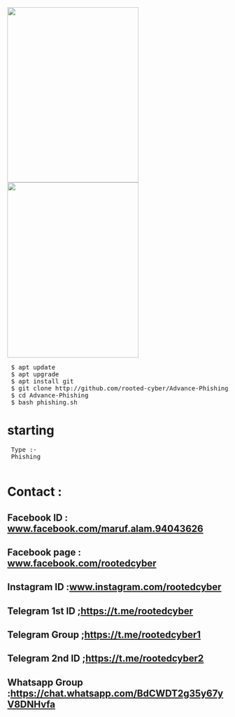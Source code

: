 <img src="https://github.com/rooted-cyber/image-upload/raw/master/a1.png" style="width:300px;height:400px;">
<img src="https://github.com/rooted-cyber/image-upload/raw/master/a2.png" style="width:300px;height:400px;">

<pre>
 $ apt update
 $ apt upgrade
 $ apt install git
 $ git clone http://github.com/rooted-cyber/Advance-Phishing
 $ cd Advance-Phishing
 $ bash phishing.sh </pre>

 
 
 # starting
 
 <pre> Type :-
 Phishing
 </pre>

  
 # Contact :
 
 ## Facebook ID : <b>www.facebook.com/maruf.alam.94043626</b>
 
 ## Facebook page : <b>www.facebook.com/rootedcyber</b>
 
 ## Instagram ID :<b>www.instagram.com/rootedcyber</b>

 ## Telegram 1st ID ;<b>https://t.me/rootedcyber</b>
 
 ## Telegram Group ;<b>https://t.me/rootedcyber1</b>
 
 ## Telegram 2nd ID ;<b>https://t.me/rootedcyber2</b>
 
 ## Whatsapp Group :<b>https://chat.whatsapp.com/BdCWDT2g35y67yV8DNHvfa</b>
 
 